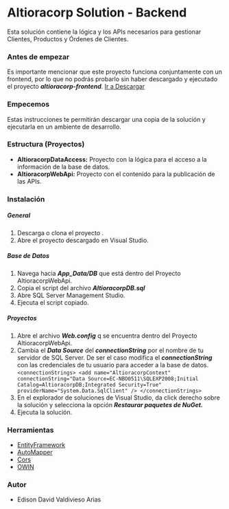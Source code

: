 # Altioracorp Solution - Backend
Esta solución contiene la lógica y los APIs necesarios para gestionar Clientes, Productos y Órdenes de Clientes.

### Antes de empezar
Es importante mencionar que este proyecto funciona conjuntamente con un frontend, por lo que no podrás probarlo sin haber descargado y ejecutado el proyecto ***altioracorp-frontend***. [Ir a Descargar](https://github.com/eddavidva/altioracorp-frontend)

### Empecemos
Estas instrucciones te permitirán descargar una copia de la solución y ejecutarla en un ambiente de desarrollo.

### Estructura (Proyectos)
* __AltioracorpDataAccess:__ Proyecto con la lógica para el acceso a la información de la base de datos.
* __AltioracorpWebApi:__ Proyecto con el contenido para la publicación de las APIs.

### Instalación
##### General
1. Descarga o clona el proyecto .
2. Abre el proyecto descargado en Visual Studio.

##### Base de Datos
1. Navega hacia  ___App_Data/DB___ que está dentro del Proyecto AltioracorpWebApi.
2. Copia el script  del archivo ___AltioracorpDB.sql___
1. Abre SQL Server Management Studio.
2. Ejecuta el script copiado.

##### Proyectos
1. Abre el archivo ___Web.config___ q se encuentra dentro del Proyecto AltioracorpWebApi.
2. Cambia el ___Data Source___ del ___connectionString___ por el nombre de tu servidor de SQL Server. De ser el caso modifica el ___connectionString___ con las credenciales de tu usuario para acceder a la base de datos.
`<connectionStrings>
    <add name="AltioracorpContext" connectionString="Data Source=EC-NBO0511\SQLEXP2008;Initial Catalog=AltioracorpDB;Integrated Security=True" providerName="System.Data.SqlClient" />
  </connectionStrings>`
3. En el explorador de soluciones de Visual Studio, da click derecho sobre la solución y selecciona la opción ___Restaurar paquetes de NuGet.___
4. Ejecuta la solución.

### Herramientas
* [EntityFramework](https://docs.microsoft.com/en-us/ef/)
* [AutoMapper](https://automapper.org/)
* [Cors](https://docs.microsoft.com/en-us/aspnet/core/security/cors?view=aspnetcore-5.0)
* [OWIN](https://docs.microsoft.com/en-us/aspnet/aspnet/overview/owin-and-katana/getting-started-with-owin-and-katana)

### Autor
* Edison David Valdivieso Arias


